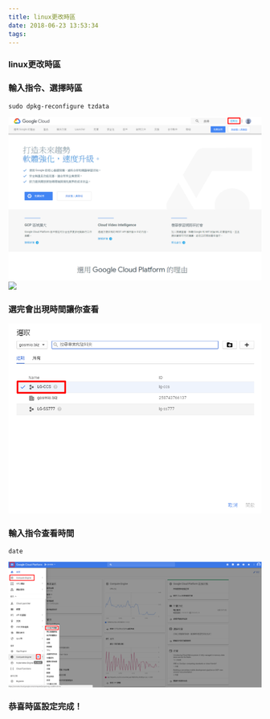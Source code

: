```yaml
---
title: linux更改時區
date: 2018-06-23 13:53:34
tags:
---
```


### linux更改時區

### 輸入指令、選擇時區

```
sudo dpkg-reconfigure tzdata
```

![ ](images/1.png)
![ ](images/2.png)

### 選完會出現時間讓你查看

![ ](images/3.png)

### 輸入指令查看時間

```
date
```

![ ](images/4.png)

### 恭喜時區設定完成！